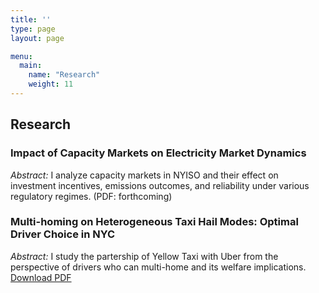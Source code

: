 ```yaml
---
title: ''
type: page
layout: page

menu:
  main:
    name: "Research"
    weight: 11
---
```


## Research

### Impact of Capacity Markets on Electricity Market Dynamics  
*Abstract:* I analyze capacity markets in NYISO and their effect on investment incentives, emissions outcomes, and reliability under various regulatory regimes. (PDF: forthcoming) 

### Multi-homing on Heterogeneous Taxi Hail Modes: Optimal Driver Choice in NYC  
*Abstract:* I study the partership of Yellow Taxi with Uber from the perspective of drivers who can multi-home and its welfare implications.
[Download PDF](/files/multihoming.pdf)



